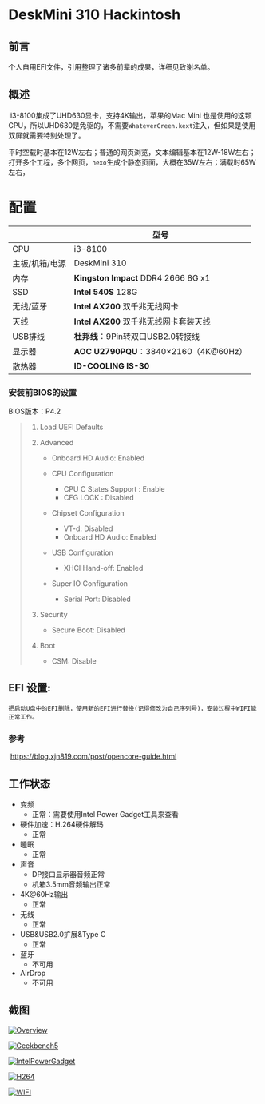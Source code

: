 # DeskMini 310 Hackintosh

## 前言

个人自用EFI文件，引用整理了诸多前辈的成果，详细见致谢名单。

## 概述

​		i3-8100集成了UHD630显卡，支持4K输出，苹果的Mac Mini 也是使用的这颗CPU，所以UHD630是免驱的，不需要`WhateverGreen.kext`注入，但如果是使用双屏就需要特别处理了。

​		平时空载时基本在12W左右；普通的网页浏览，文本编辑基本在12W-18W左右；打开多个工程，多个网页，`hexo`生成个静态页面，大概在35W左右；满载时65W左右，

# 配置

|                | 型号                                   |
| -------------- | -------------------------------------- |
| CPU            | i3-8100                                |
| 主板/机箱/电源 | DeskMini 310                           |
| 内存           | **Kingston Impact** DDR4 2666  8G x1   |
| SSD            | **Intel 540S** 128G                    |
| 无线/蓝牙      | **Intel AX200** 双千兆无线网卡         |
| 天线           | **Intel AX200** 双千兆无线网卡套装天线 |
| USB排线        | **杜邦线**：9Pin转双口USB2.0转接线     |
| 显示器         | **AOC U2790PQU**：3840×2160（4K@60Hz） |
| 散热器         | **ID-COOLING IS-30**                   |

### 安装前BIOS的设置

BIOS版本：P4.2

> 1. Load UEFI Defaults
>
> 2. Advanced
>
>    - Onboard HD Audio: Enabled
>
>    - CPU Configuration
>      - CPU C States Support : Enable
>      - CFG LOCK : Disabled
>
>    - Chipset Configuration
>      - VT-d: Disabled
>      - Onboard HD Audio: Enabled
>    - USB Configuration
>      - XHCI Hand-off: Enabled
>    - Super IO Configuration
>      - Serial Port: Disabled
>
> 3. Security
>
>    - Secure Boot: Disabled 
>
> 4. Boot
>
>    - CSM: Disable

## EFI 设置:

 	把启动U盘中的EFI删除，使用新的EFI进行替换(记得修改为自己序列号)，安装过程中WIFI能正常工作。

### 参考

​	https://blog.xjn819.com/post/opencore-guide.html

## 工作状态

- 变频
  - 正常：需要使用Intel Power Gadget工具来查看
- 硬件加速：H.264硬件解码
  - 正常
- 睡眠
  - 正常
- 声音
  - DP接口显示器音频正常
  - 机箱3.5mm音频输出正常
- 4K@60Hz输出
  - 正常
- 无线
  - 正常
- USB&USB2.0扩展&Type C
  - 正常
- 蓝牙
  - 不可用
- AirDrop
  - 不可用

## 截图

[![Overview](https://github.com/openviso/DeskMini310_EFI/raw/master/Overview.png)](https://github.com/openviso/DeskMini310_EFI/blob/master/Overview.png)

[![Geekbench5](https://github.com/openviso/DeskMini310_EFI/raw/master/Geekbench5.png)](https://github.com/openviso/DeskMini310_EFI/blob/master/Geekbench5.png)

[![IntelPowerGadget](https://github.com/openviso/DeskMini310_EFI/raw/master/IntelPowerGadget.png)](https://github.com/openviso/DeskMini310_EFI/blob/master/IntelPowerGadget.png)

[![H264](https://github.com/openviso/DeskMini310_EFI/raw/master/H264.png)](https://github.com/openviso/DeskMini310_EFI/blob/master/H264.png)

[![WIFI](https://github.com/openviso/DeskMini310_EFI/raw/master/WIFI.png)](https://github.com/openviso/DeskMini310_EFI/blob/master/WIFI.png)
